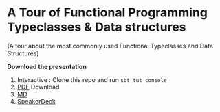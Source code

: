 # A Tour of Functional Programming Typeclasses & Data structures #
(A tour about the most commonly used Functional Typeclasses and Data Structures)

**Download the presentation**

1. Interactive : Clone this repo and run `sbt tut console`
2. [PDF](presentation.pdf) Download
3. [MD](presentation.md)
4. [SpeakerDeck](https://speakerdeck.com/raulraja/typeclasses-tour)
